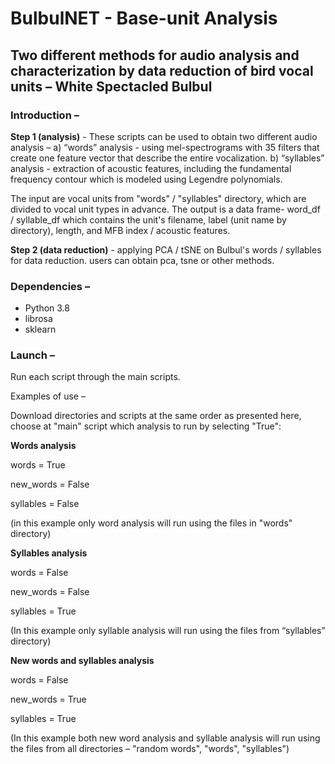 # BulbulNET - Base-unit Analysis

## Two different methods for audio analysis and characterization by data reduction of bird vocal units – White Spectacled Bulbul 

### Introduction –
**Step 1 (analysis)** - These scripts can be used to obtain two different audio analysis – a) “words” analysis - using mel-spectrograms with 35 filters that create one feature vector that describe the entire vocalization. b) “syllables” analysis - extraction of acoustic features, including the fundamental frequency contour which is modeled using Legendre polynomials.

The input are vocal units from "words" / "syllables" directory, which are divided to vocal unit types in advance.
The output is a data frame- word_df / syllable_df which contains the unit's filename, label (unit name by directory), length, and MFB index / acoustic features.

**Step 2 (data reduction)** - applying PCA / tSNE on Bulbul's words / syllables for data reduction.
users can obtain pca, tsne or other methods.

### Dependencies –
- Python 3.8
- librosa
- sklearn


### Launch –
Run each script through the main scripts. 

Examples of use –

Download directories and scripts at the same order as presented here, choose at "main" script which analysis to run by selecting "True":

**Words analysis**

words = True

new_words = False

syllables = False

(in this example only word analysis will run using the files in "words" directory)

**Syllables analysis**

words = False

new_words = False

syllables = True

(In this example only syllable analysis will run using the files from “syllables” directory)

**New words and syllables analysis**

words = False

new_words = True

syllables = True

(In this example both new word analysis and syllable analysis will run using the files from all directories – "random words", "words", "syllables")
